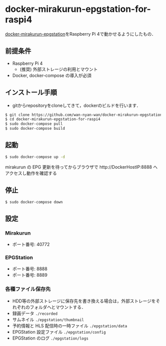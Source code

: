 # docker-mirakurun-epgstation-for-raspi4
[docker-mirakurun-epgstation](https://github.com/l3tnun/docker-mirakurun-epgstation)をRaspberry Pi 4で動かせるようにしたもの．

## 前提条件
- Raspberry Pi 4
  - (推奨) 外部ストレージの利用とマウント
- Docker, docker-compose の導入が必須

## インストール手順
- gitからrepositoryをcloneしてきて，dockerのビルドを行います．
```sh
$ git clone https://github.com/wan-nyan-wan/docker-mirakurun-epgstation-for-raspi4.git
$ cd docker-mirakurun-epgstation-for-raspi4
$ sudo docker-compose pull
$ sudo docker-compose build
```

## 起動

```sh
$ sudo docker-compose up -d
```
mirakurun の EPG 更新を待ってからブラウザで http://DockerHostIP:8888 へアクセスし動作を確認する

## 停止

```sh
$ sudo docker-compose down
```

## 設定

### Mirakurun

* ポート番号: 40772

### EPGStation

* ポート番号: 8888
* ポート番号: 8889

### 各種ファイル保存先
- HDD等の外部ストレージに保存先を書き換える場合は，外部ストレージをそれぞれのフォルダへとマウントする．
- 録画データ
```./recorded```
- サムネイル
```./epgstation/thumbnail```
- 予約情報と HLS 配信時の一時ファイル
```./epgstation/data```
- EPGStation 設定ファイル
```./epgstation/config```
- EPGStation のログ
```./epgstation/logs```
